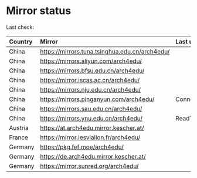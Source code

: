 <script src="./time.js"></script>
# Mirror status
Last check: <script type="text/javascript">localize(1678677632.5480914);</script>

|Country|Mirror|Last update|
|:------|:-----|:----------|
|China|https://mirrors.tuna.tsinghua.edu.cn/arch4edu/|<script type="text/javascript">localize(1678645896);</script>|
|China|https://mirrors.aliyun.com/arch4edu/|<script type="text/javascript">localize(1678645896);</script>|
|China|https://mirrors.bfsu.edu.cn/arch4edu/|<script type="text/javascript">localize(1678645896);</script>|
|China|https://mirror.iscas.ac.cn/arch4edu/|<script type="text/javascript">localize(1678645896);</script>|
|China|https://mirrors.nju.edu.cn/arch4edu/|<script type="text/javascript">localize(1678602736);</script>|
|China|https://mirrors.pinganyun.com/arch4edu/|ConnectionError|
|China|https://mirrors.sau.edu.cn/arch4edu/|<script type="text/javascript">localize(1673850842);</script>|
|China|https://mirrors.ynu.edu.cn/arch4edu/|ReadTimeout|
|Austria|https://at.arch4edu.mirror.kescher.at/|<script type="text/javascript">localize(1678645896);</script>|
|France|https://mirror.lesviallon.fr/arch4edu/|<script type="text/javascript">localize(1678645896);</script>|
|Germany|https://pkg.fef.moe/arch4edu/|<script type="text/javascript">localize(1678645896);</script>|
|Germany|https://de.arch4edu.mirror.kescher.at/|<script type="text/javascript">localize(1678645896);</script>|
|Germany|https://mirror.sunred.org/arch4edu/|<script type="text/javascript">localize(1678645896);</script>|

<script src="./tablefilter/tablefilter.js"></script>
<script src="./table.js"></script>
